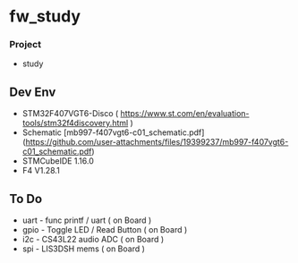 # fw_study

### Project
- study

## Dev Env
- STM32F407VGT6-Disco ( https://www.st.com/en/evaluation-tools/stm32f4discovery.html )
- Schematic [mb997-f407vgt6-c01_schematic.pdf] (https://github.com/user-attachments/files/19399237/mb997-f407vgt6-c01_schematic.pdf)
- STMCubeIDE 1.16.0
- F4 V1.28.1



## To Do
- uart - func printf / uart ( on Board )
- gpio - Toggle LED / Read Button ( on Board )
- i2c - CS43L22 audio ADC ( on Board )
- spi - LIS3DSH mems ( on Board )
